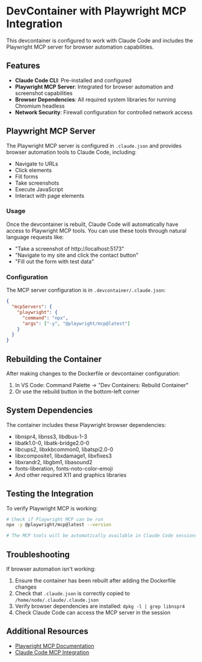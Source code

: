 # DevContainer with Playwright MCP Integration

This devcontainer is configured to work with Claude Code and includes the Playwright MCP server for browser automation capabilities.

## Features

- **Claude Code CLI**: Pre-installed and configured
- **Playwright MCP Server**: Integrated for browser automation and screenshot capabilities
- **Browser Dependencies**: All required system libraries for running Chromium headless
- **Network Security**: Firewall configuration for controlled network access

## Playwright MCP Server

The Playwright MCP server is configured in `.claude.json` and provides browser automation tools to Claude Code, including:

- Navigate to URLs
- Click elements
- Fill forms
- Take screenshots
- Execute JavaScript
- Interact with page elements

### Usage

Once the devcontainer is rebuilt, Claude Code will automatically have access to Playwright MCP tools. You can use these tools through natural language requests like:

- "Take a screenshot of http://localhost:5173"
- "Navigate to my site and click the contact button"
- "Fill out the form with test data"

### Configuration

The MCP server configuration is in `.devcontainer/.claude.json`:

```json
{
  "mcpServers": {
    "playwright": {
      "command": "npx",
      "args": ["-y", "@playwright/mcp@latest"]
    }
  }
}
```

## Rebuilding the Container

After making changes to the Dockerfile or devcontainer configuration:

1. In VS Code: Command Palette → "Dev Containers: Rebuild Container"
2. Or use the rebuild button in the bottom-left corner

## System Dependencies

The container includes these Playwright browser dependencies:
- libnspr4, libnss3, libdbus-1-3
- libatk1.0-0, libatk-bridge2.0-0
- libcups2, libxkbcommon0, libatspi2.0-0
- libxcomposite1, libxdamage1, libxfixes3
- libxrandr2, libgbm1, libasound2
- fonts-liberation, fonts-noto-color-emoji
- And other required X11 and graphics libraries

## Testing the Integration

To verify Playwright MCP is working:

```bash
# Check if Playwright MCP can be run
npx -y @playwright/mcp@latest --version

# The MCP tools will be automatically available in Claude Code sessions
```

## Troubleshooting

If browser automation isn't working:

1. Ensure the container has been rebuilt after adding the Dockerfile changes
2. Check that `.claude.json` is correctly copied to `/home/node/.claude/.claude.json`
3. Verify browser dependencies are installed: `dpkg -l | grep libnspr4`
4. Check Claude Code can access the MCP server in the session

## Additional Resources

- [Playwright MCP Documentation](https://github.com/microsoft/playwright-mcp)
- [Claude Code MCP Integration](https://docs.claude.com/en/docs/claude-code)
